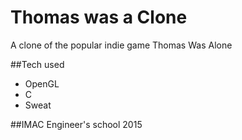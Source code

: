 # Thomas was a Clone
A clone of the popular indie game Thomas Was Alone

##Tech used
- OpenGL
- C
- Sweat


##IMAC Engineer's school 2015
